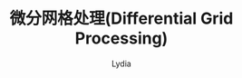 ---
layout:	post
title:	"微分网格处理(Differential Grid Processing)"
data:	2018-6-12 14:00:00
categories: GeometricProcessing
tags:	计算机图形学 CG 微分网格处理
excerpt: 这是一篇记录自己在学习微分网格处理的文章
author: Lydia
mathjax: true
---